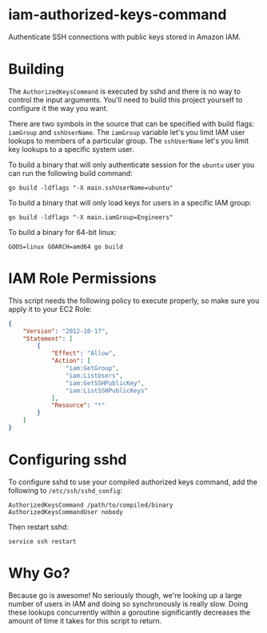 iam-authorized-keys-command
===========================

Authenticate SSH connections with public keys stored in Amazon IAM.

Building
========

The `AuthorizedKeysCommand` is executed by sshd and there is no way to control
the input arguments. You'll need to build this project yourself to configure
it the way you want.

There are two symbols in the source that can be specified
with build flags: `iamGroup` and `sshUserName`. The `iamGroup` variable let's
you limit IAM user lookups to members of a particular group. The `sshUserName`
let's you limit key lookups to a specific system user.

To build a binary that will only authenticate session for the `ubuntu` user you
can run the following build command:

```shell
go build -ldflags "-X main.sshUserName=ubuntu"
```

To build a binary that will only load keys for users in a specific IAM group:

```shell
go build -ldflags "-X main.iamGroup=Engineers"
```

To build a binary for 64-bit linux:

```shell
GOOS=linux GOARCH=amd64 go build
```

IAM Role Permissions
====================

This script needs the following policy to execute properly, so make sure you
apply it to your EC2 Role:

```json
{
    "Version": "2012-10-17",
    "Statement": [
        {
            "Effect": "Allow",
            "Action": [
                "iam:GetGroup",
                "iam:ListUsers",
                "iam:GetSSHPublicKey",
                "iam:ListSSHPublicKeys"
            ],
            "Resource": "*"
        }
    ]
}
```

Configuring sshd
================

To configure sshd to use your compiled authorized keys command, add the
following to `/etc/ssh/sshd_config`:

```shell
AuthorizedKeysCommand /path/to/compiled/binary
AuthorizedKeysCommandUser nobody
```

Then restart sshd:

```shell
service ssh restart
```

Why Go?
=======

Because go is awesome! No seriously though, we're looking up a large number
of users in IAM and doing so synchronously is really slow. Doing these lookups
concurrently within a goroutine significantly decreases the amount of time it
takes for this script to return.
